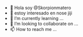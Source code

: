 - 👋 Hola soy @Skorpionmatero
- 👀 estoy interesado en nose jiji
- 🌱 I’m currently learning ...
- 💞️ I’m looking to collaborate on ...
- 📫 How to reach me ...

<!---
Skorpionmatero/Skorpionmatero is a ✨ special ✨ repository because its `README.md` (this file) appears on your GitHub profile.
You can click the Preview link to take a look at your changes.
--->

